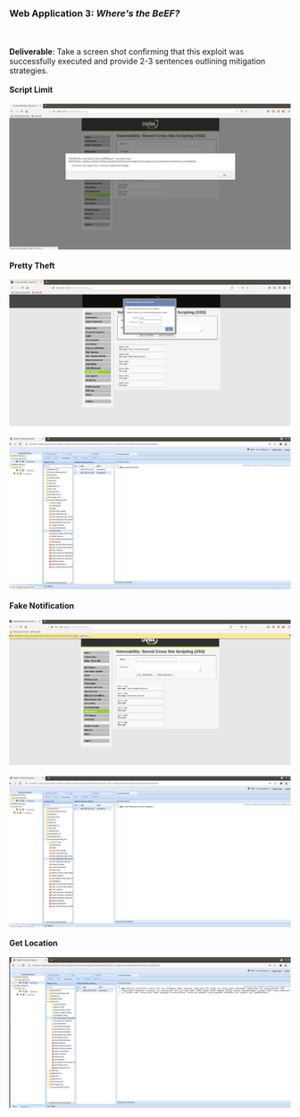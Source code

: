 ### Web Application 3: *Where's the BeEF?*
<br/><br/>
**Deliverable**: Take a screen shot confirming that this exploit was successfully executed and provide 2-3 sentences outlining mitigation strategies.
<br/><br/>
**Script Limit**
<br/><br/>
![WebApp3scriptlimit](https://github.com/kryshael/Week-15-Homework/blob/main/Assets/Screenshots/WebApp3scriptlimit.png)
<br/><br/>
**Pretty Theft**
<br/><br/>
![WebApp3prettytheft](https://github.com/kryshael/Week-15-Homework/blob/main/Assets/Screenshots/WebApp3prettytheft.png)
<br/><br/>
![WebApp3prettytheft](https://github.com/kryshael/Week-15-Homework/blob/main/Assets/Screenshots/WebApp3prettytheft1.png)
<br/><br/>
**Fake Notification**
<br/><br/>
![WebApp3prettytheft](https://github.com/kryshael/Week-15-Homework/blob/main/Assets/Screenshots/WebApp3fakenotification.png)
<br/><br/>
![WebApp3prettytheft](https://github.com/kryshael/Week-15-Homework/blob/main/Assets/Screenshots/WebApp3fakenotification1.png)
<br/><br/>
**Get Location**
<br/><br/>
![WebApp3prettytheft](https://github.com/kryshael/Week-15-Homework/blob/main/Assets/Screenshots/WebApp3geolocation.png)

